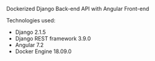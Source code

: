 
Dockerized Django Back-end API with Angular Front-end


Technologies used:

* Django 2.1.5
* Django REST framework 3.9.0
* Angular 7.2
* Docker Engine 18.09.0

